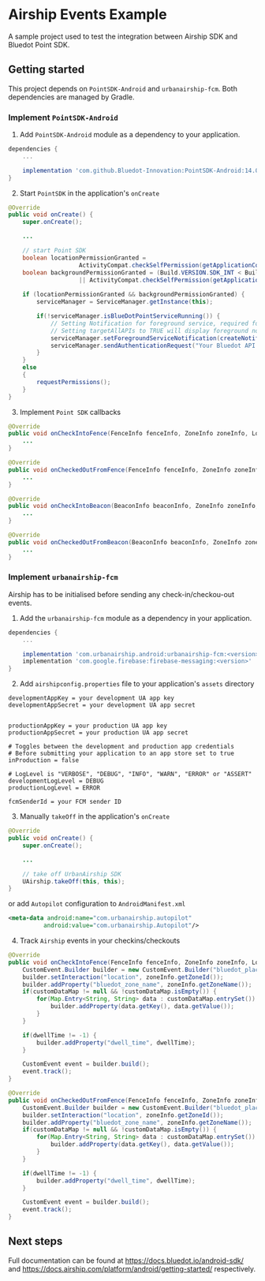 # Airship Events Example

A sample project used to test the integration between Airship SDK and Bluedot Point SDK.

## Getting started

This project depends on `PointSDK-Android` and `urbanairship-fcm`. Both dependencies are managed by Gradle.

### Implement `PointSDK-Android`

1. Add `PointSDK-Android` module as a dependency to your application.

```groovy
dependencies {
    ...

    implementation 'com.github.Bluedot-Innovation:PointSDK-Android:14.0.0'
}
```

2. Start `PointSDK` in the application's `onCreate`

```java
@Override
public void onCreate() {
    super.onCreate();

    ...

    // start Point SDK
    boolean locationPermissionGranted =
                    ActivityCompat.checkSelfPermission(getApplicationContext(), Manifest.permission.ACCESS_FINE_LOCATION) == PackageManager.PERMISSION_GRANTED;
    boolean backgroundPermissionGranted = (Build.VERSION.SDK_INT < Build.VERSION_CODES.Q)
                    || ActivityCompat.checkSelfPermission(getApplicationContext(), Manifest.permission.ACCESS_BACKGROUND_LOCATION) == PackageManager.PERMISSION_GRANTED;
    
    if (locationPermissionGranted && backgroundPermissionGranted) {
        serviceManager = ServiceManager.getInstance(this);

        if(!serviceManager.isBlueDotPointServiceRunning()) {
            // Setting Notification for foreground service, required for Android Oreo and above.
            // Setting targetAllAPIs to TRUE will display foreground notification for Android versions lower than Oreo
            serviceManager.setForegroundServiceNotification(createNotification(), false);
            serviceManager.sendAuthenticationRequest("Your Bluedot API key", this, false);
        }
    }
    else
    {
        requestPermissions();
    }
}
```

3. Implement `Point SDK` callbacks

```java
@Override
public void onCheckIntoFence(FenceInfo fenceInfo, ZoneInfo zoneInfo, LocationInfolocationInfo, Map<String, String> customDataMap, boolean b) {
    ...
}

@Override
public void onCheckedOutFromFence(FenceInfo fenceInfo, ZoneInfo zoneInfo, int dwellTime,Map<String, String> customDataMap) {
    ...
}

@Override
public void onCheckIntoBeacon(BeaconInfo beaconInfo, ZoneInfo zoneInfo, LocationInfolocationInfo, Proximity proximity, Map<String, String> customDataMap, boolean b) {
    ...
}

@Override
public void onCheckedOutFromBeacon(BeaconInfo beaconInfo, ZoneInfo zoneInfo, int dwellTime,Map<String, String> customDataMap) {
    ...
}
```

### Implement `urbanairship-fcm`

Airship has to be initialised before sending any check-in/checkou-out events.

1. Add the `urbanairship-fcm` module as a dependency in your application.

```groovy
dependencies {
    ...

    implementation 'com.urbanairship.android:urbanairship-fcm:<version>'
    implementation 'com.google.firebase:firebase-messaging:<version>'
}
```

2. Add `airshipconfig.properties` file to your application's `assets` directory

```
developmentAppKey = your development UA app key 
developmentAppSecret = your development UA app secret


productionAppKey = your production UA app key
productionAppSecret = your production UA app secret

# Toggles between the development and production app credentials
# Before submitting your application to an app store set to true
inProduction = false

# LogLevel is "VERBOSE", "DEBUG", "INFO", "WARN", "ERROR" or "ASSERT"
developmentLogLevel = DEBUG
productionLogLevel = ERROR

fcmSenderId = your FCM sender ID
```

3. Manually `takeOff` in the application's `onCreate`

```java
@Override
public void onCreate() {
    super.onCreate();

    ...

    // take off UrbanAirship SDK
    UAirship.takeOff(this, this);
}
```

or add `Autopilot` configuration to `AndroidManifest.xml`

```xml
<meta-data android:name="com.urbanairship.autopilot"
          android:value="com.urbanairship.Autopilot"/>
```

4. Track `Airship` events in your checkins/checkouts

```java
@Override
public void onCheckIntoFence(FenceInfo fenceInfo, ZoneInfo zoneInfo, LocationInfo locationInfo, Map<String, String> customDataMap, boolean b) {
    CustomEvent.Builder builder = new CustomEvent.Builder("bluedot_place_entered");
    builder.setInteraction("location", zoneInfo.getZoneId());
    builder.addProperty("bluedot_zone_name", zoneInfo.getZoneName());
    if(customDataMap != null && !customDataMap.isEmpty()) {
        for(Map.Entry<String, String> data : customDataMap.entrySet()) {
            builder.addProperty(data.getKey(), data.getValue());
        }
    }

    if(dwellTime != -1) {
        builder.addProperty("dwell_time", dwellTime);
    }

    CustomEvent event = builder.build();
    event.track();
}

@Override
public void onCheckedOutFromFence(FenceInfo fenceInfo, ZoneInfo zoneInfo, int dwellTime, Map<String, String> customDataMap) { {
    CustomEvent.Builder builder = new CustomEvent.Builder("bluedot_place_exited");
    builder.setInteraction("location", zoneInfo.getZoneId());
    builder.addProperty("bluedot_zone_name", zoneInfo.getZoneName());
    if(customDataMap != null && !customDataMap.isEmpty()) {
        for(Map.Entry<String, String> data : customDataMap.entrySet()) {
            builder.addProperty(data.getKey(), data.getValue());
        }
    }

    if(dwellTime != -1) {
        builder.addProperty("dwell_time", dwellTime);
    }

    CustomEvent event = builder.build();
    event.track();
}
```

## Next steps
Full documentation can be found at https://docs.bluedot.io/android-sdk/ and https://docs.airship.com/platform/android/getting-started/ respectively.
